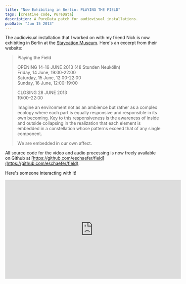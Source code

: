 ```yaml
---
title: "Now Exhibiting in Berlin: PLAYING THE FIELD"
tags: [creative code, PureData]
description: A PureData patch for audiovisual installations.
pubDate: "Jun 15 2013"
---
```


The audiovisual installation that I worked on with my friend Nick is now exhibiting in Berlin at the [Staycation Museum](http://staycationmuseum.com/exhibitions/playing-the-field/). Here's an excerpt from their website:

> Playing the Field
>
> OPENING 14-16 JUNE 2013 (48 Stunden Neukölln)  
> Friday, 14 June, 19:00-22:00  
> Saturday, 15 June, 12:00-22:00  
> Sunday, 16 June, 12:00-19:00
>
> CLOSING 28 JUNE 2013  
> 19:00–22:00
>
> Imagine an environment not as an ambience but rather as a complex ecology where each part is equally responsive and responsible in its own becoming. Key to this responsiveness is the awareness of inside and outside collapsing in the realization that each element is embedded in a constellation whose patterns exceed that of any single component.
>
> We are embedded in our own affect.

All source code for the video and audio processing is now freely available on Github at [https://github.com/eschaefer/field](https://github.com/eschaefer/field).

Here's someone interacting with it!

<iframe src="https://www.facebook.com/video/embed?video_id=10101398862370559" width="568" height="320" frameborder="0"></iframe>
